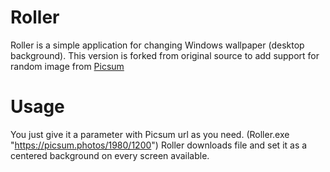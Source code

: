 # Roller
Roller is a simple application for changing Windows wallpaper (desktop background).
This version is forked from original source to add support for random image from [Picsum](https://picsum.photos/)

# Usage
You just give it a parameter with Picsum url as you need.
(Roller.exe "https://picsum.photos/1980/1200")
 Roller downloads file and set it as a centered background on every screen available.
